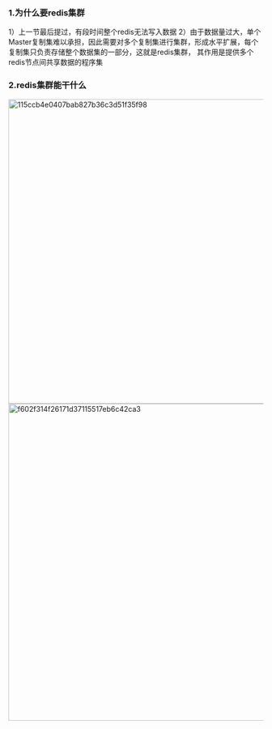 ### 1.为什么要redis集群
1）上一节最后提过，有段时间整个redis无法写入数据
2）由于数据量过大，单个Master复制集难以承担，因此需要对多个复制集进行集群，形成水平扩展，每个复制集只负责存储整个数据集的一部分，这就是redis集群，
其作用是提供多个redis节点间共享数据的程序集

### 2.redis集群能干什么
<img width="602" alt="115ccb4e0407bab827b36c3d51f35f98" src="https://github.com/user-attachments/assets/021c60b5-82e7-4b68-94df-5dca6bea8458" />

<img width="627" alt="f602f314f26171d37115517eb6c42ca3" src="https://github.com/user-attachments/assets/06cd3086-2750-42df-bd80-f03e65d083a9" />

